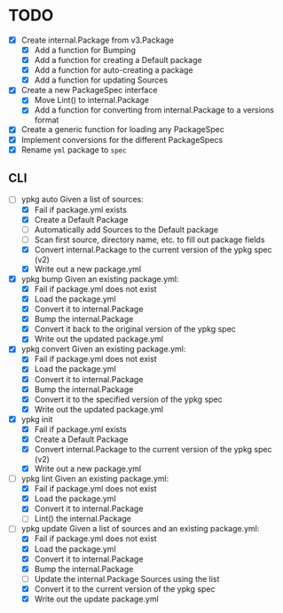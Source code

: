 # TODO

- [x] Create internal.Package from v3.Package
    - [x] Add a function for Bumping
    - [x] Add a function for creating a Default package
    - [x] Add a function for auto-creating a package
    - [x] Add a function for updating Sources
- [x] Create a new PackageSpec interface
    - [x] Move Lint() to internal.Package
    - [x] Add a function for converting from internal.Package to a versions format
- [x] Create a generic function for loading any PackageSpec
- [x] Implement conversions for the different PackageSpecs
- [x] Rename `yml` package to `spec`

## CLI

- [ ] ypkg auto
    Given a list of sources:
    - [x] Fail if package.yml exists
    - [x] Create a Default Package
    - [ ] Automatically add Sources to the Default package
    - [ ] Scan first source, directory name, etc. to fill out package fields
    - [x] Convert internal.Package to the current version of the ypkg spec (v2)
    - [x] Write out a new package.yml
- [x] ypkg bump
    Given an existing package.yml:
    - [x] Fail if package.yml does not exist
    - [x] Load the package.yml
    - [x] Convert it to internal.Package
    - [x] Bump the internal.Package
    - [x] Convert it back to the original version of the ypkg spec
    - [x] Write out the updated package.yml
- [x] ypkg convert
    Given an existing package.yml:
    - [x] Fail if package.yml does not exist
    - [x] Load the package.yml
    - [x] Convert it to internal.Package
    - [x] Bump the internal.Package
    - [x] Convert it to the specified version of the ypkg spec
    - [x] Write out the updated package.yml
- [x] ypkg init
    - [x] Fail if package.yml exists
    - [x] Create a Default Package
    - [x] Convert internal.Package to the current version of the ypkg spec (v2)
    - [x] Write out a new package.yml
- [ ] ypkg lint
    Given an existing package.yml:
    - [x] Fail if package.yml does not exist
    - [x] Load the package.yml
    - [x] Convert it to internal.Package
    - [ ] Lint() the internal.Package
- [ ] ypkg update
    Given a list of sources and an existing package.yml:
    - [x] Fail if package.yml does not exist
    - [x] Load the package.yml
    - [x] Convert it to internal.Package
    - [x] Bump the internal.Package
    - [ ] Update the internal.Package Sources using the list
    - [x] Convert it to the current version of the ypkg spec
    - [x] Write out the update package.yml
